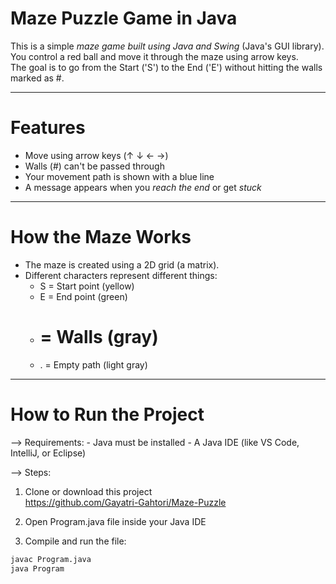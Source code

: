 # Maze Puzzle Game in Java

This is a simple *maze game built using Java and Swing* (Java's GUI library).  
You control a red ball and move it through the maze using arrow keys.  
The goal is to go from the Start ('S') to the End ('E') without hitting the walls marked as #.

-------------------------------------------------------------------------------------------------------------

#  Features

- Move using arrow keys (↑ ↓ ← →)
- Walls (#) can't be passed through
- Your movement path is shown with a blue line
- A message appears when you *reach the end* or get *stuck*

--------------------------------------------------------------------------------------------------------------

#  How the Maze Works

- The maze is created using a 2D grid (a matrix).
- Different characters represent different things:
  - S = Start point (yellow)
  - E = End point (green)
  - # = Walls (gray)
  - . = Empty path (light gray)

-----------------------------------------------------------------------------------------------------------------

#  How to Run the Project

--> Requirements:
      - Java must be installed 
      - A Java IDE (like VS Code, IntelliJ, or Eclipse)

--> Steps:

1. Clone or download this project  
     https://github.com/Gayatri-Gahtori/Maze-Puzzle

2. Open Program.java file inside your Java IDE

3. Compile and run the file:

```bash
javac Program.java
java Program






